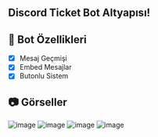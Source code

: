 ## Discord Ticket Bot Altyapısı!

## 📑 Bot Özellikleri

- [x] Mesaj Geçmişi
- [x] Embed Mesajlar
- [x] Butonlu Sistem

## 📷 Görseller
![image](https://user-images.githubusercontent.com/93944142/204581671-7d362a97-5e6b-46f8-a9dc-cbc1cc64e790.png)
![image](https://user-images.githubusercontent.com/93944142/204582085-2b9d29f3-bc9f-44ba-af2b-e0f99f2dcaf8.png)
![image](https://user-images.githubusercontent.com/93944142/204582134-caa89af5-85d9-4fb4-bbfb-fe69dc4614f8.png)
![image](https://user-images.githubusercontent.com/93944142/204582305-9bccceaf-8759-44d7-8a89-2bddf6646eea.png)

